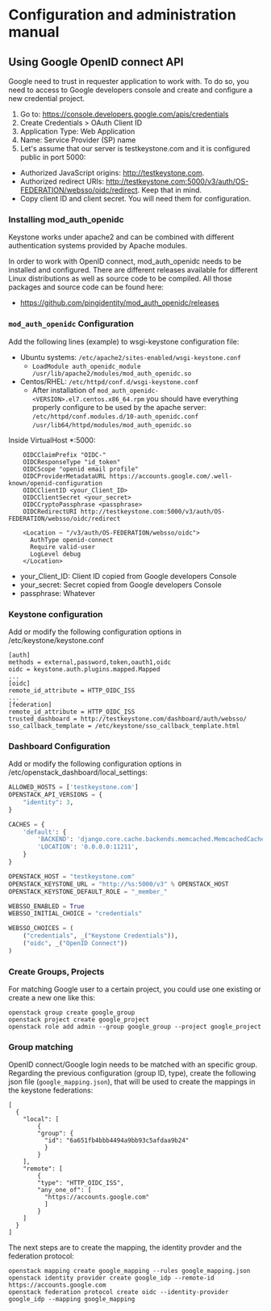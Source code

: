 # Configuration and administration manual

## Using Google OpenID connect API

Google need to trust in requester application to work with. To do so, you
need to access to Google developers console and create and configure a
new credential project.

1. Go to: https://console.developers.google.com/apis/credentials
2. Create Credentials > OAuth Client ID
3. Application Type: Web Application
4. Name: Service Provider (SP) name
5. Let's assume that our server is testkeystone.com and it is configured public in port 5000:
  * Authorized JavaScript origins: http://testkeystone.com.
  * Authorized redirect URIs: http://testkeystone.com:5000/v3/auth/OS-FEDERATION/websso/oidc/redirect. Keep that in mind.
  * Copy client ID and client secret. You will need them for configuration.

### Installing mod_auth_openidc

Keystone works under apache2 and can be combined with different authentication
systems provided by Apache modules.

In order to work with OpenID connect, mod_auth_openidc needs to be installed
and configured. There are different releases available for different Linux
distributions as well as source code to be compiled. All those packages and
source code can be found here:
* https://github.com/pingidentity/mod_auth_openidc/releases

### `mod_auth_openidc` Configuration

Add the following lines (example) to wsgi-keystone configuration file:

* Ubuntu systems: `/etc/apache2/sites-enabled/wsgi-keystone.conf`
  * `LoadModule auth_openidc_module /usr/lib/apache2/modules/mod_auth_openidc.so`
* Centos/RHEL: `/etc/httpd/conf.d/wsgi-keystone.conf`
  * After installation of `mod_auth_openidc-<VERSION>.el7.centos.x86_64.rpm`
  you should have everything properly configure to be used by the apache server:
  `/etc/httpd/conf.modules.d/10-auth_openidc.conf`
  `/usr/lib64/httpd/modules/mod_auth_openidc.so`

Inside VirtualHost *:5000:
```
    OIDCClaimPrefix "OIDC-"
    OIDCResponseType "id_token"
    OIDCScope "openid email profile"
    OIDCProviderMetadataURL https://accounts.google.com/.well-known/openid-configuration
    OIDCClientID <your_Client_ID>
    OIDCClientSecret <your_secret>
    OIDCCryptoPassphrase <passphrase>
    OIDCRedirectURI http://testkeystone.com:5000/v3/auth/OS-FEDERATION/websso/oidc/redirect

    <Location ~ "/v3/auth/OS-FEDERATION/websso/oidc">
      AuthType openid-connect
      Require valid-user
      LogLevel debug
    </Location>
```

* your_Client_ID: Client ID copied from Google developers Console
* your_secret: Secret copied from Google developers Console
* passphrase: Whatever

### Keystone configuration

Add or modify the following configuration options in /etc/keystone/keystone.conf

```
[auth]
methods = external,password,token,oauth1,oidc
oidc = keystone.auth.plugins.mapped.Mapped
...
[oidc]
remote_id_attribute = HTTP_OIDC_ISS
...
[federation]
remote_id_attribute = HTTP_OIDC_ISS
trusted_dashboard = http://testkeystone.com/dashboard/auth/websso/
sso_callback_template = /etc/keystone/sso_callback_template.html
```

### Dashboard Configuration

Add or modify the following configuration options in /etc/openstack_dashboard/local_settings:

```python
ALLOWED_HOSTS = ['testkeystone.com']
OPENSTACK_API_VERSIONS = {
    "identity": 3,
}

CACHES = {
    'default': {
        'BACKEND': 'django.core.cache.backends.memcached.MemcachedCache',
        'LOCATION': '0.0.0.0:11211',
    }
}

OPENSTACK_HOST = "testkeystone.com"
OPENSTACK_KEYSTONE_URL = "http://%s:5000/v3" % OPENSTACK_HOST
OPENSTACK_KEYSTONE_DEFAULT_ROLE = "_member_"

WEBSSO_ENABLED = True
WEBSSO_INITIAL_CHOICE = "credentials"

WEBSSO_CHOICES = (
    ("credentials", _("Keystone Credentials")),
    ("oidc", _("OpenID Connect"))
)
```

### Create Groups, Projects

For matching Google user to a certain project, you could use one existing
or create a new one like this:

```
openstack group create google_group
openstack project create google_project
openstack role add admin --group google_group --project google_project
```

### Group matching

OpenID connect/Google login needs to be matched with an specific group.
Regarding the previous configuration (group ID, type), create the following
json file (`google_mapping.json`), that will be used to create the mappings
in the keystone federations:

```
[
  {
    "local": [
        {
        "group": {
          "id": "6a651fb4bbb4494a9bb93c5afdaa9b24"
          }
        }
    ],
    "remote": [
        {
        "type": "HTTP_OIDC_ISS",
        "any_one_of": [
          "https://accounts.google.com"
          ]
        }
    ]
  }
]
```

The next steps are to create the mapping, the identity provder and the
federation protocol:

```
openstack mapping create google_mapping --rules google_mapping.json
openstack identity provider create google_idp --remote-id https://accounts.google.com
openstack federation protocol create oidc --identity-provider google_idp --mapping google_mapping
```
